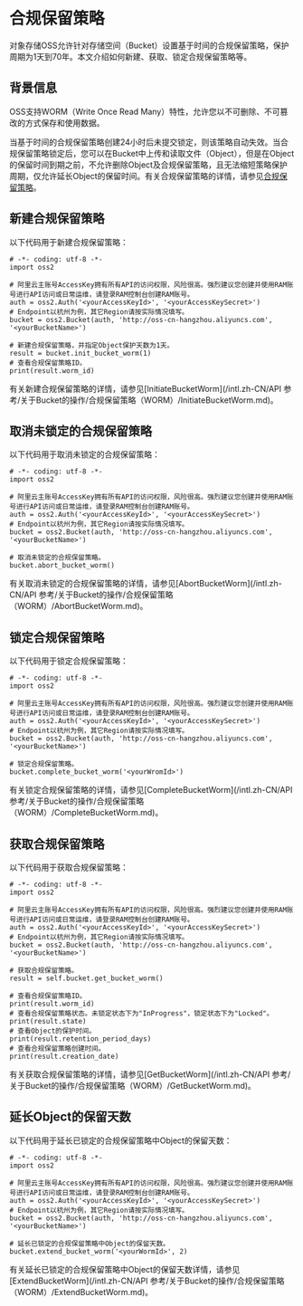 # 合规保留策略

对象存储OSS允许针对存储空间（Bucket）设置基于时间的合规保留策略，保护周期为1天到70年。本文介绍如何新建、获取、锁定合规保留策略等。

## 背景信息

OSS支持WORM（Write Once Read Many）特性，允许您以不可删除、不可篡改的方式保存和使用数据。

当基于时间的合规保留策略创建24小时后未提交锁定，则该策略自动失效。当合规保留策略锁定后，您可以在Bucket中上传和读取文件（Object），但是在Object的保留时间到期之前，不允许删除Object及合规保留策略，且无法缩短策略保护周期，仅允许延长Object的保留时间。有关合规保留策略的详情，请参见[合规保留策略](/intl.zh-CN/开发指南/数据安全/合规保留策略.md)。

## 新建合规保留策略

以下代码用于新建合规保留策略：

```
# -*- coding: utf-8 -*-
import oss2

# 阿里云主账号AccessKey拥有所有API的访问权限，风险很高。强烈建议您创建并使用RAM账号进行API访问或日常运维，请登录RAM控制台创建RAM账号。
auth = oss2.Auth('<yourAccessKeyId>', '<yourAccessKeySecret>')
# Endpoint以杭州为例，其它Region请按实际情况填写。
bucket = oss2.Bucket(auth, 'http://oss-cn-hangzhou.aliyuncs.com', '<yourBucketName>')

# 新建合规保留策略，并指定Object保护天数为1天。
result = bucket.init_bucket_worm(1)
# 查看合规保留策略ID。
print(result.worm_id)
```

有关新建合规保留策略的详情，请参见[InitiateBucketWorm](/intl.zh-CN/API 参考/关于Bucket的操作/合规保留策略（WORM）/InitiateBucketWorm.md)。

## 取消未锁定的合规保留策略

以下代码用于取消未锁定的合规保留策略：

```
# -*- coding: utf-8 -*-
import oss2

# 阿里云主账号AccessKey拥有所有API的访问权限，风险很高。强烈建议您创建并使用RAM账号进行API访问或日常运维，请登录RAM控制台创建RAM账号。
auth = oss2.Auth('<yourAccessKeyId>', '<yourAccessKeySecret>')
# Endpoint以杭州为例，其它Region请按实际情况填写。
bucket = oss2.Bucket(auth, 'http://oss-cn-hangzhou.aliyuncs.com', '<yourBucketName>')

# 取消未锁定的合规保留策略。
bucket.abort_bucket_worm()
```

有关取消未锁定的合规保留策略的详情，请参见[AbortBucketWorm](/intl.zh-CN/API 参考/关于Bucket的操作/合规保留策略（WORM）/AbortBucketWorm.md)。

## 锁定合规保留策略

以下代码用于锁定合规保留策略：

```
# -*- coding: utf-8 -*-
import oss2

# 阿里云主账号AccessKey拥有所有API的访问权限，风险很高。强烈建议您创建并使用RAM账号进行API访问或日常运维，请登录RAM控制台创建RAM账号。
auth = oss2.Auth('<yourAccessKeyId>', '<yourAccessKeySecret>')
# Endpoint以杭州为例，其它Region请按实际情况填写。
bucket = oss2.Bucket(auth, 'http://oss-cn-hangzhou.aliyuncs.com', '<yourBucketName>')

# 锁定合规保留策略。
bucket.complete_bucket_worm('<yourWromId>')
```

有关锁定合规保留策略的详情，请参见[CompleteBucketWorm](/intl.zh-CN/API 参考/关于Bucket的操作/合规保留策略（WORM）/CompleteBucketWorm.md)。

## 获取合规保留策略

以下代码用于获取合规保留策略：

```
# -*- coding: utf-8 -*-
import oss2

# 阿里云主账号AccessKey拥有所有API的访问权限，风险很高。强烈建议您创建并使用RAM账号进行API访问或日常运维，请登录RAM控制台创建RAM账号。
auth = oss2.Auth('<yourAccessKeyId>', '<yourAccessKeySecret>')
# Endpoint以杭州为例，其它Region请按实际情况填写。
bucket = oss2.Bucket(auth, 'http://oss-cn-hangzhou.aliyuncs.com', '<yourBucketName>')

# 获取合规保留策略。
result = self.bucket.get_bucket_worm()

# 查看合规保留策略ID。
print(result.worm_id)
# 查看合规保留策略状态。未锁定状态下为"InProgress"，锁定状态下为"Locked"。
print(result.state)
# 查看Object的保护时间。
print(result.retention_period_days)
# 查看合规保留策略创建时间。
print(result.creation_date)
```

有关获取合规保留策略的详情，请参见[GetBucketWorm](/intl.zh-CN/API 参考/关于Bucket的操作/合规保留策略（WORM）/GetBucketWorm.md)。

## 延长Object的保留天数

以下代码用于延长已锁定的合规保留策略中Object的保留天数：

```
# -*- coding: utf-8 -*-
import oss2

# 阿里云主账号AccessKey拥有所有API的访问权限，风险很高。强烈建议您创建并使用RAM账号进行API访问或日常运维，请登录RAM控制台创建RAM账号。
auth = oss2.Auth('<yourAccessKeyId>', '<yourAccessKeySecret>')
# Endpoint以杭州为例，其它Region请按实际情况填写。
bucket = oss2.Bucket(auth, 'http://oss-cn-hangzhou.aliyuncs.com', '<yourBucketName>')

# 延长已锁定的合规保留策略中Object的保留天数。
bucket.extend_bucket_worm('<yourWormId>', 2)
```

有关延长已锁定的合规保留策略中Object的保留天数详情，请参见[ExtendBucketWorm](/intl.zh-CN/API 参考/关于Bucket的操作/合规保留策略（WORM）/ExtendBucketWorm.md)。

